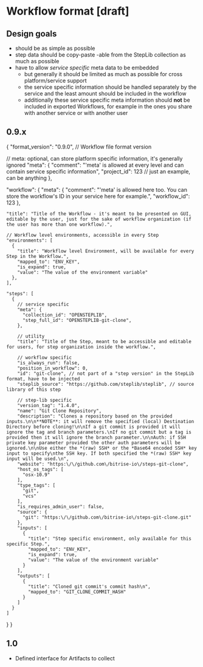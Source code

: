 # Workflow format [**draft**]

## Design goals

* should be as simple as possible
* step data should be copy-paste -able from the StepLib collection as much as possible
* have to allow *service specific* meta data to be embedded
  * but generally it should be limited as much as possible for cross platform/service support
  * the service specific information should be handled separately by the service and the least amount should be included in the workflow
  * additionally these service specific meta information should **not** be included in exported Workflows, for example in the ones you share with another service or with another user


## 0.9.x

{
  "format_version": "0.9.0", // Workflow file format version

  // meta: optional, can store platform specific information, it's generally ignored
  "meta": {
    "comment": "'meta' is allowed at every level and can contain service specific information",
    "project_id": 123 // just an example, can be anything
  },

  "workflow": {
    "meta": {
      "comment": "'meta' is allowed here too. You can store the workflow's ID in your service here for example.",
      "workflow_id": 123
    },

    "title": "Title of the Workflow - it's meant to be presented on GUI, editable by the user, just for the sake of workflow organization (if the user has more than one workflow).",

    // Workflow level environments, accessible in every Step
    "environments": [
      {
        "title": "Workflow level Environment, will be available for every Step in the Workflow.",
        "mapped_to": "ENV_KEY",
        "is_expand": true,
        "value": "The value of the environment variable"
      },
    ],

    "steps": [
      {
        // service specific
        "meta": {
          "collection_id": "OPENSTEPLIB",
          "step_full_id": "OPENSTEPLIB-git-clone",
        },

        // utility
        "title": "Title of the Step, meant to be accessible and editable for users, for step organization inside the workflow.",

        // workflow specific
        "is_always_run": false,
        "position_in_workflow": 0,
        "id": "git-clone", // not part of a "step version" in the StepLib format, have to be injected
        "steplib_source": "https://github.com/steplib/steplib", // source library of this step

        // step-lib specific
        "version_tag": "1.4.0",
        "name": "Git Clone Repository",
        "description": "Clones a repository based on the provided inputs.\n\n**NOTE**: it will remove the specified (local) Destination Directory before cloning!\n\nIf a git commit is provided it will ignore the tag and branch parameters.\nIf no git commit but a tag is provided then it will ignore the branch parameter.\n\nAuth: if SSH private key parameter provided the other auth parameters will be ignored.\n\nUse either the *(raw) SSH* or the *Base64 encoded SSH* key input to specify\nthe SSH key. If both specified the *(raw) SSH* key input will be used.\n",
        "website": "https:\/\/github.com\/bitrise-io\/steps-git-clone",
        "host_os_tags": [
          "osx-10.9"
        ],
        "type_tags": [
          "git",
          "vcs"
        ],
        "is_requires_admin_user": false,
        "source": {
          "git": "https:\/\/github.com\/bitrise-io\/steps-git-clone.git"
        },
        "inputs": [
          {
            "title": "Step specific environment, only available for this specific Step.",
            "mapped_to": "ENV_KEY",
            "is_expand": true,
            "value": "The value of the environment variable"
          }
        ],
        "outputs": [
          {
            "title": "Cloned git commit's commit hash\n",
            "mapped_to": "GIT_CLONE_COMMIT_HASH"
          }
        ]
      }
    ]
  }
}


## 1.0

* Defined interface for Artifacts to collect
